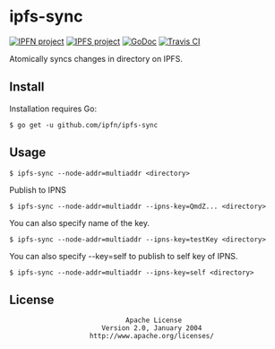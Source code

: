 # ipfs-sync

[![IPFN project](https://img.shields.io/badge/project-IPFN-blue.svg?style=flat-square)](//github.com/ipfn)
[![IPFS project](https://img.shields.io/badge/project-IPFS-blue.svg?style=flat-square)](//github.com/ipfs)
[![GoDoc](https://godoc.org/github.com/ipfn/ipfs-sync/sync?status.svg)](https://godoc.org/github.com/ipfn/ipfs-sync/sync)
[![Travis CI](https://travis-ci.org/ipfn/ipfs-sync.svg?branch=master)](https://travis-ci.org/ipfn/ipfs-sync)

Atomically syncs changes in directory on IPFS.

## Install

Installation requires Go:

```console
$ go get -u github.com/ipfn/ipfs-sync
```

## Usage

```console
$ ipfs-sync --node-addr=multiaddr <directory>
```

Publish to IPNS
```console
$ ipfs-sync --node-addr=multiaddr --ipns-key=QmdZ... <directory>
```

You can also specify name of the key. 
```console
$ ipfs-sync --node-addr=multiaddr --ipns-key=testKey <directory>
```

You can also specify --key=self to publish to self key of IPNS.
```console
$ ipfs-sync --node-addr=multiaddr --ipns-key=self <directory>
```
## License

                                 Apache License
                           Version 2.0, January 2004
                        http://www.apache.org/licenses/
